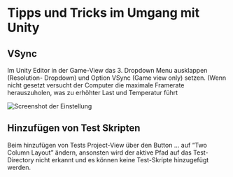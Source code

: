 # Tipps und Tricks im Umgang mit Unity

## VSync

Im Unity Editor in der Game-View das 3. Dropdown Menu ausklappen (Resolution-
Dropdown) und Option VSync (Game view only) setzen. (Wenn nicht gesetzt versucht
der Computer die maximale Framerate herauszuholen, was zu erhöhter Last und
Temperatur führt

![Screenshot der Einstellung](/unity/vsync-setting.png)

## Hinzufügen von Test Skripten

Beim hinzufügen von Tests Project-View über den Button … auf “Two Column Layout”
ändern, ansonsten wird der aktive Pfad auf das Test-Directory nicht erkannt und
es können keine Test-Skripte hinzugefügt werden.
